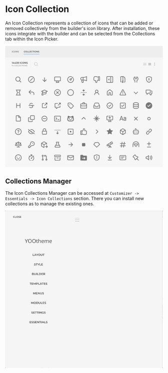 # Icon Collection

An Icon Collection represents a collection of icons that can be added or removed collectively from the builder's icon library. After installation, these icons integrate with the builder and can be selected from the Collections tab within the Icon Picker.

![Icon Collections](./assets/icon-collections.webp)

## Collections Manager

The Icon Collections Manager can be accessed at `Customizer -> Essentials -> Icon Collections` section. There you can install new collections as to manage the existing ones.

![Icon Collections Manager](./assets/icon-collections-manager.gif)
